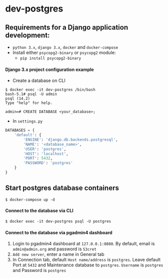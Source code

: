 # dev-postgres

## Requirements for a Django application development:

- `python 3.x`, `django 3.x`, `docker` and `docker-compose`
- Install either `psycopg2-binary` or `psycopg2` module:
  - `pip install psycopg2-binary`

#### Django 3.x project configuration example

- Create a database on CLI

```
$ docker exec -it dev-postgres /bin/bash
bash-5.1# psql -U admin
psql (14.2)
Type "help" for help.

admin=# CREATE DATABASE <your_database>;
```

- In `settings.py`

```python
DATABASES = {
    'default': {
        'ENGINE': 'django.db.backends.postgresql',
        'NAME': '<database_name>',
        'USER': 'postgres',
        'HOST': 'localhost',
        'PORT': 5432,
        'PASSWORD': 'postgres'
    }
}
```

## Start postgres database containers

```
$ docker-compose up -d
```

#### Connect to the database via CLI

```
$ docker exec -it dev-postgres psql -U postgres
```

#### Connect to the database via pgadmin4 dashboard

1. Login to pgadmin4 dashboard at `127.0.0.1:8080`. By default, email is `admin@admin.org` and password is `S3cret`
2. `Add new server`, enter a name in General tab
3. In Connection tab, default `Host name/address` is `postgres`. Leave default Port at `5432` and Maintenance database to `postgres`. `Username` is `postgres` and Password is `postgres`

